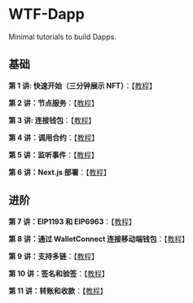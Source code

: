 # WTF-Dapp

Minimal tutorials to build Dapps.

## 基础

**第 1 讲: 快速开始（三分钟展示 NFT）**：【[教程](./01_QuickStart/readme.md)】

**第 2 讲：节点服务**：【[教程](./02_NodeService/readme.md)】

**第 3 讲: 连接钱包**：【[教程](./03_ConnectWallet/readme.md)】

**第 4 讲：调用合约**：【[教程](./04_CallContract/readme.md)】

**第 5 讲：监听事件**：【[教程](./05_Events/readme.md)】

**第 6 讲：Next.js 部署**：【[教程](./06_NextJS/readme.md)】

## 进阶

**第 7 讲：EIP1193 和 EIP6963**：【[教程](./07_EIP1193/readme.md)】

**第 8 讲：通过 WalletConnect 连接移动端钱包**：【[教程](./08_WalletConnect/readme.md)】

**第 9 讲：支持多链**：【[教程](./09_MultipleChain/readme.md)】

**第 10 讲：签名和验签**：【[教程](./10_Signature/readme.md)】

**第 11 讲：转账和收款**：【[教程](./11_Payment/readme.md)】
